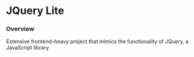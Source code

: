 # JQuery Lite

### Overview

Extensive frontend-heavy project that mimics the functionality of JQuery, a JavaScript library

